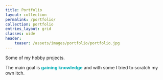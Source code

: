 ```yaml
---
title: Portfolio
layout: collection
permalink: /portfolio/
collection: portfolio
entries_layout: grid
classes: wide
header:
    teaser: /assets/images/portfolio/portfolio.jpg
---
```


Some of my hobby projects. 

The main goal is <b style="color:#00adb5">gaining knowledge</b> and with some I tried to scratch my own itch.